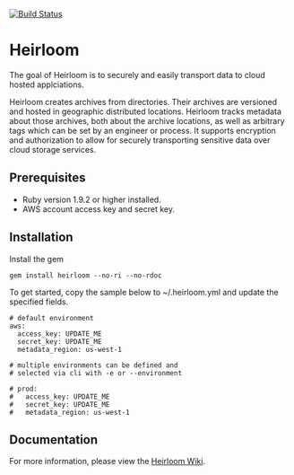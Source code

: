 [![Build Status](https://secure.travis-ci.org/intuit/heirloom.png)](http://travis-ci.org/intuit/heirloom)

Heirloom
========

The goal of Heirloom is to securely and easily transport data to cloud hosted applciations.

Heirloom creates archives from directories. Their archives are versioned and hosted in geographic distributed locations. Heirloom tracks metadata about those archives, both about the archive locations, as well as arbitrary tags which can be set by an engineer or process. It supports encryption and authorization to allow for securely transporting sensitive data over cloud storage services.

Prerequisites
-------------

* Ruby version 1.9.2 or higher installed.
* AWS account access key and secret key.

Installation
------------

Install the gem

```
gem install heirloom --no-ri --no-rdoc
```

To get started, copy the sample below to ~/.heirloom.yml and update the specified fields.

```
# default environment
aws:
  access_key: UPDATE_ME
  secret_key: UPDATE_ME
  metadata_region: us-west-1
  
# multiple environments can be defined and 
# selected via cli with -e or --environment

# prod:
#   access_key: UPDATE_ME
#   secret_key: UPDATE_ME
#   metadata_region: us-west-1
```

Documentation
-------------

For more information, please view the [Heirloom Wiki](https://github.com/intuit/heirloom/wiki).
